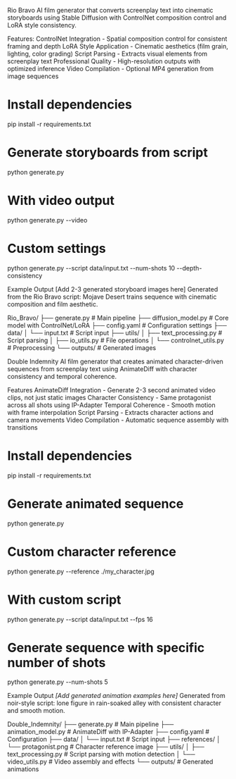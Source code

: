 Rio Bravo
AI film generator that converts screenplay text into cinematic storyboards using Stable Diffusion with ControlNet composition control and LoRA style consistency.

Features:
ControlNet Integration - Spatial composition control for consistent framing and depth
LoRA Style Application - Cinematic aesthetics (film grain, lighting, color grading)
Script Parsing - Extracts visual elements from screenplay text
Professional Quality - High-resolution outputs with optimized inference
Video Compilation - Optional MP4 generation from image sequences


# Install dependencies
pip install -r requirements.txt

# Generate storyboards from script
python generate.py

# With video output
python generate.py --video

# Custom settings
python generate.py --script data/input.txt --num-shots 10 --depth-consistency


Example Output
[Add 2-3 generated storyboard images here]
Generated from the Rio Bravo script: Mojave Desert trains sequence with cinematic composition and film aesthetic.

Rio_Bravo/
├── generate.py              # Main pipeline
├── diffusion_model.py       # Core model with ControlNet/LoRA
├── config.yaml              # Configuration settings
├── data/
│   └── input.txt           # Script input
├── utils/
│   ├── text_processing.py  # Script parsing
│   ├── io_utils.py         # File operations
│   └── controlnet_utils.py # Preprocessing
└── outputs/                 # Generated images



Double Indemnity
AI film generator that creates animated character-driven sequences from screenplay text using AnimateDiff with character consistency and temporal coherence.

Features
AnimateDiff Integration - Generate 2-3 second animated video clips, not just static images
Character Consistency - Same protagonist across all shots using IP-Adapter
Temporal Coherence - Smooth motion with frame interpolation
Script Parsing - Extracts character actions and camera movements
Video Compilation - Automatic sequence assembly with transitions


# Install dependencies
pip install -r requirements.txt

# Generate animated sequence
python generate.py

# Custom character reference
python generate.py --reference ./my_character.jpg

# With custom script
python generate.py --script data/input.txt --fps 16

# Generate sequence with specific number of shots
python generate.py --num-shots 5


Example Output
*[Add generated animation examples here]*
Generated from noir-style script: lone figure in rain-soaked alley with consistent character and smooth motion.


Double_Indemnity/
├── generate.py              # Main pipeline
├── animation_model.py       # AnimateDiff with IP-Adapter
├── config.yaml              # Configuration
├── data/
│   └── input.txt           # Script input
├── references/
│   └── protagonist.png     # Character reference image
├── utils/
│   ├── text_processing.py  # Script parsing with motion detection
│   └── video_utils.py      # Video assembly and effects
└── outputs/                 # Generated animations
